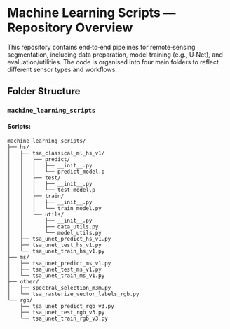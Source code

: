# Machine Learning Scripts — Repository Overview

This repository contains end‑to‑end pipelines for remote‑sensing segmentation, including data preparation, model training (e.g., U‑Net), and evaluation/utilities. The code is organised into four main folders to reflect different sensor types and workflows.

## Folder Structure

### `machine_learning_scripts`

#### Scripts:

```text
machine_learning_scripts/
├── hs/
│   ├── tsa_classical_ml_hs_v1/
│   │   ├── predict/
│   │   │   ├── __init__.py
│   │   │   └── predict_model.p
│   │   ├── test/
│   │   │   ├── __init__.py
│   │   │   └── test_model.p
│   │   ├── train/
│   │   │   ├── __init__.py
│   │   │   └── train_model.py
│   │   └── utils/
│   │       ├── __init__.py
│   │       ├── data_utils.py
│   │       └── model_utils.py
│   ├── tsa_unet_predict_hs_v1.py
│   ├── tsa_unet_test_hs_v1.py
│   └── tsa_unet_train_hs_v1.py
├── ms/
│   ├── tsa_unet_predict_ms_v1.py
│   ├── tsa_unet_test_ms_v1.py
│   └── tsa_unet_train_ms_v1.py
├── other/
│   ├── spectral_selection_m3m.py
│   └── tsa_rasterize_vector_labels_rgb.py
└── rgb/
    ├── tsa_unet_predict_rgb_v3.py
    ├── tsa_unet_test_rgb_v3.py
    └── tsa_unet_train_rgb_v3.py
```
